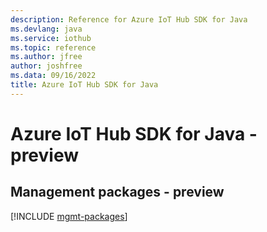 ```yaml
---
description: Reference for Azure IoT Hub SDK for Java
ms.devlang: java
ms.service: iothub
ms.topic: reference
ms.author: jfree
author: joshfree
ms.data: 09/16/2022
title: Azure IoT Hub SDK for Java
---
```

# Azure IoT Hub SDK for Java - preview

## Management packages - preview
[!INCLUDE [mgmt-packages](iot-hub-mgmt-index.md)]